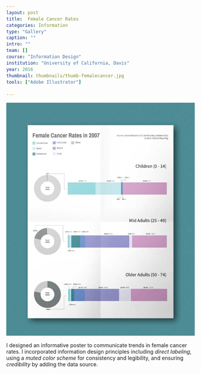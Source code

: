 ```yaml
---
layout: post
title:  Female Cancer Rates
categories: Information
type: "Gallery"
caption: ""
intro: ""
team: []
course: "Information Design"
institution: "University of California, Davis"
year: 2016
thumbnail: thumbnails/thumb-femalecancer.jpg
tools: ["Adobe Illustrator"]

---
```


![Female Cancer poster mockup](/images/femalecancer/femalecancer2.jpg)

I designed an informative poster to communicate trends in female cancer rates. I incorporated information design principles including *direct labeling*, using a *muted color scheme* for consistency and legibility, and ensuring *credibility* by adding the data source.
